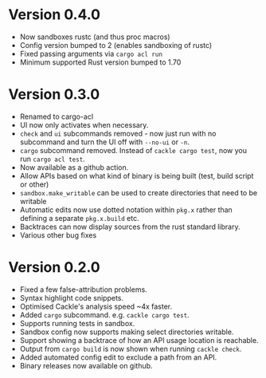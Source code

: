 # Version 0.4.0
* Now sandboxes rustc (and thus proc macros)
* Config version bumped to 2 (enables sandboxing of rustc)
* Fixed passing arguments via `cargo acl run`
* Minimum supported Rust version bumped to 1.70

# Version 0.3.0
* Renamed to cargo-acl
* UI now only activates when necessary.
* `check` and `ui` subcommands removed - now just run with no subcommand and turn the UI off with
  `--no-ui` or `-n`.
* `cargo` subcommand removed. Instead of `cackle cargo test`, now you run `cargo acl test`.
* Now available as a github action.
* Allow APIs based on what kind of binary is being built (test, build script or other)
* `sandbox.make_writable` can be used to create directories that need to be writable
* Automatic edits now use dotted notation within `pkg.x` rather than defining a separate
  `pkg.x.build` etc.
* Backtraces can now display sources from the rust standard library.
* Various other bug fixes

# Version 0.2.0
* Fixed a few false-attribution problems.
* Syntax highlight code snippets.
* Optimised Cackle's analysis speed ~4x faster.
* Added `cargo` subcommand. e.g. `cackle cargo test`.
* Supports running tests in sandbox.
* Sandbox config now supports making select directories writable.
* Support showing a backtrace of how an API usage location is reachable.
* Output from `cargo build` is now shown when running `cackle check`.
* Added automated config edit to exclude a path from an API.
* Binary releases now available on github.
